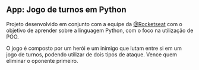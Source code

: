 ## App: Jogo de turnos em Python

Projeto desenvolvido em conjunto com a equipe da [@Rocketseat](https://github.com/rocketseat-education) com o objetivo de aprender sobre a linguagem Python, com o foco na utilização de POO.

O jogo é composto por um herói e um inimigo que lutam entre si em um jogo de turnos, podendo utilizar de dois tipos de ataque. Vence quem eliminar o oponente primeiro.
